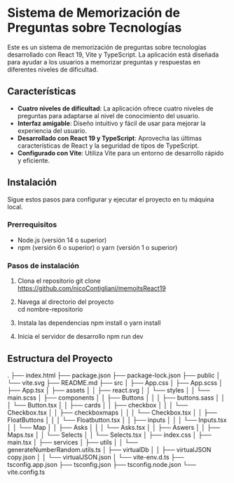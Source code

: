 # Sistema de Memorización de Preguntas sobre Tecnologías

Este es un sistema de memorización de preguntas sobre tecnologías desarrollado con React 19, Vite y TypeScript. La aplicación está diseñada para ayudar a los usuarios a memorizar preguntas y respuestas en diferentes niveles de dificultad.

## Características

- **Cuatro niveles de dificultad**: La aplicación ofrece cuatro niveles de preguntas para adaptarse al nivel de conocimiento del usuario.
- **Interfaz amigable**: Diseño intuitivo y fácil de usar para mejorar la experiencia del usuario.
- **Desarrollado con React 19 y TypeScript**: Aprovecha las últimas características de React y la seguridad de tipos de TypeScript.
- **Configurado con Vite**: Utiliza Vite para un entorno de desarrollo rápido y eficiente.

## Instalación

Sigue estos pasos para configurar y ejecutar el proyecto en tu máquina local.

### Prerrequisitos

- Node.js (versión 14 o superior)
- npm (versión 6 o superior) o yarn (versión 1 o superior)

### Pasos de instalación

1. Clona el repositorio
   git clone https://github.com/nicoContigliani/memoitsReact19

2. Navega al directorio del proyecto    
   cd nombre-repositorio

3. Instala las dependencias
   npm install
   o
   yarn install

4. Inicia el servidor de desarrollo
   npm run dev

## Estructura del Proyecto
.
├── index.html
├── package.json
├── package-lock.json
├── public
│   └── vite.svg
├── README.md
├── src
│   ├── App.css
│   ├── App.scss
│   ├── App.tsx
│   ├── assets
│   │   ├── react.svg
│   │   └── styles
│   │       └── main.scss
│   ├── components
│   │   ├── Buttons
│   │   │   ├──  buttons.sass
│   │   │   └── Button.tsx
│   │   ├── cards
│   │   ├── checkbox
│   │   │   └── Checkbox.tsx
│   │   ├── checkboxmaps
│   │   │   └── Checkbox.tsx
│   │   ├── FloatButtons
│   │   │   └── Floatbutton.tsx
│   │   ├── inputs
│   │   │   └── Inputs.tsx
│   │   └── Map
│   │       ├── Asks
│   │       │   └── Asks.tsx
│   │       ├── Aswers
│   │       ├── Maps.tsx
│   │       └── Selects
│   │           └── Selects.tsx
│   ├── index.css
│   ├── main.tsx
│   ├── services
│   ├── utils
│   │   └── generateNumberRandom.utils.ts
│   ├── virtualDb
│   │   ├── virtualJSON copy.json
│   │   └── virtualJSON.json
│   └── vite-env.d.ts
├── tsconfig.app.json
├── tsconfig.json
├── tsconfig.node.json
└── vite.config.ts